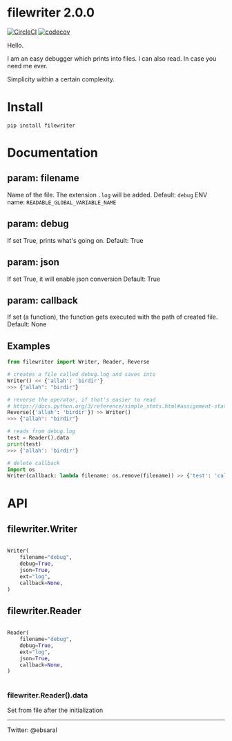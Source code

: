# filewriter 2.0.0 
[![CircleCI](https://circleci.com/gh/ebsaral/filewriter.svg?style=svg)](https://circleci.com/gh/ebsaral/filewriter) 
[![codecov](https://codecov.io/gh/ebsaral/filewriter/branch/master/graph/badge.svg)](https://codecov.io/gh/ebsaral/filewriter)

Hello.

I am an easy debugger which prints into files. I can also read. In case you need me ever.

Simplicity within a certain complexity.

# Install

`pip install filewriter`

# Documentation

## param: filename

Name of the file. The extension `.log` will be added. 
Default: `debug`
ENV name: `READABLE_GLOBAL_VARIABLE_NAME`

## param: debug

If set True, prints what's going on.
Default: True

## param: json

If set True, it will enable json conversion
Default: True

## param: callback

If set (a function), the function gets executed with the path of created file.
Default: None

## Examples

```python
from filewriter import Writer, Reader, Reverse

# creates a file called debug.log and saves into
Writer() << {'allah': 'birdir'}
>>> {"allah": "birdir"}

# reverse the operator, if that's easier to read
# https://docs.python.org/3/reference/simple_stmts.html#assignment-statements
Reverse({'allah': 'birdir'}) >> Writer()
>>> {"allah": "birdir"}

# reads from debug.log
test = Reader().data 
print(test)
>>> {'allah': 'birdir'}

# delete callback
import os
Writer(callback: lambda filename: os.remove(filename)) >> {'test': 'callback'} # deletes the file
```



# API

## filewriter.Writer

```python

Writer(
    filename="debug",
    debug=True,
    json=True,
    ext="log",
    callback=None,
)

```

## filewriter.Reader

```python

Reader(
    filename="debug",
    debug=True,
    ext="log",
    json=True,
    callback=None,
)
  
```

### filewriter.Reader().data

Set from file after the initialization

---- 

Twitter: @ebsaral
